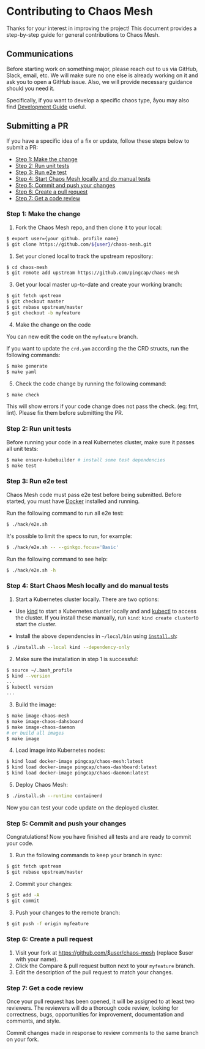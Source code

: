 # Contributing to Chaos Mesh

Thanks for your interest in improving the project! This document provides a step-by-step guide for general contributions to Chaos Mesh.

## Communications

Before starting work on something major, please reach out to us via GitHub, Slack, email, etc. We will make sure no one else is already working on it and ask you to open a GitHub issue. Also, we will provide necessary guidance should you need it.

Specifically, if you want to develop a specific chaos type, åyou may also find [Development Guide](https://chaos-mesh.org/docs/development_guides/development_overview) useful.

## Submitting a PR

If you have a specific idea of a fix or update, follow these steps below to submit a PR:

- [Step 1: Make the change](#step-1-make-the-change)
- [Step 2: Run unit tests](#step-2-run-unit-tests)
- [Step 3: Run e2e test](#step-3-run-e2e-test)
- [Step 4: Start Chaos Mesh locally and do manual tests](#step-4-start-chaos-mesh-locally-and-do-manual-tests)
- [Step 5: Commit and push your changes](#step-5-commit-and-push-your-changes)
- [Step 6: Create a pull request](#step-6-create-a-pull-request)
- [Step 7: Get a code review](#step-7-get-a-code-review)

### Step 1: Make the change

1. Fork the Chaos Mesh repo, and then clone it to your local:

```bash
$ export user={your github. profile name}
$ git clone https://github.com/${user}/chaos-mesh.git
```

1. Set your cloned local to track the upstream repository:

```bash
$ cd chaos-mesh
$ git remote add upstream https://github.com/pingcap/chaos-mesh
```

3. Get your local master up-to-date and create your working branch:

```bash
$ git fetch upstream
$ git checkout master
$ git rebase upstream/master
$ git checkout -b myfeature
```

4. Make the change on the code

You can new edit the code on the `myfeature` branch.

If you want to update the `crd.yam` according the the CRD structs, run the following commands:

```bash
$ make generate
$ make yaml
```

5. Check the code change by running the following command:

```bash
$ make check
```

This will show errors if your code change does not pass the check. (eg: fmt, lint). Please fix them before submitting the PR.

### Step 2: Run unit tests

Before running your code in a real Kubernetes cluster, make sure it passes all unit tests:

```bash
$ make ensure-kubebuilder # install some test dependencies
$ make test
```

### Step 3: Run e2e test

Chaos Mesh code must pass e2e test before being submitted. Before started, you must have [Docker](https://www.docker.com/get-started/) installed and running.

Run the following command to run all e2e test:

```bash
$ ./hack/e2e.sh
```

It's possible to limit the specs to run, for example:

```bash
$ ./hack/e2e.sh -- --ginkgo.focus='Basic'
```

Run the following command to see help:

```bash
$ ./hack/e2e.sh -h
```

### Step 4: Start Chaos Mesh locally and do manual tests

1. Start a Kubernetes cluster locally. There are two options:

  - Use [kind](https://kind.sigs.k8s.io/docs/user/quick-start/#installation) to start a Kubernetes cluster locally and and [kubectl](https://kubernetes.io/docs/reference/kubectl/overview/) to access the cluster. If you install these manually, run `kind`: `kind create cluster`to start the cluster.

  - Install the above dependencies in `~/local/bin` using [`install.sh`](https://github.com/pingcap/chaos-mesh/blob/master/install.sh):

   ```bash
   $ ./install.sh --local kind --dependency-only
   ```

2. Make sure the installation in step 1 is successful:

```bash
$ source ~/.bash_profile
$ kind --version 
...
$ kubectl version 
...
```

3. Build the image:

```bash
$ make image-chaos-mesh
$ make image-chaos-dahsboard
$ make image-chaos-daemon
# or build all images
$ make image
```

4. Load image into Kubernetes nodes:

```bash
$ kind load docker-image pingcap/chaos-mesh:latest 
$ kind load docker-image pingcap/chaos-dashboard:latest 
$ kind load docker-image pingcap/chaos-daemon:latest 
```

5. Deploy Chaos Mesh:

```bash
$ ./install.sh --runtime containerd
```

Now you can test your code update on the deployed cluster.

### Step 5: Commit and push your changes

Congratulations! Now you have finished all tests and are ready to commit your code.

1. Run the following commands to keep your branch in sync:

```bash
$ git fetch upstream
$ git rebase upstream/master
```

2. Commit your changes:
```bash
$ git add -A
$ git commit
```
3. Push your changes to the remote branch:

```bash
$ git push -f origin myfeature
```

### Step 6: Create a pull request

1. Visit your fork at https://github.com/$user/chaos-mesh (replace $user with your name).
2. Click the Compare & pull request button next to your `myfeature` branch.
3. Edit the description of the pull request to match your changes.

### Step 7: Get a code review

Once your pull request has been opened, it will be assigned to at least two reviewers. The reviewers will do a thorough code review, looking for correctness, bugs, opportunities for improvement, documentation and comments, and style.

Commit changes made in response to review comments to the same branch on your fork.



